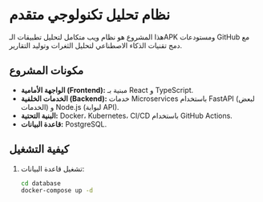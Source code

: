 # نظام تحليل تكنولوجي متقدم

هذا المشروع هو نظام ويب متكامل لتحليل تطبيقات الـAPK ومستودعات GitHub مع دمج تقنيات الذكاء الاصطناعي لتحليل الثغرات وتوليد التقارير.

## مكونات المشروع

- **الواجهة الأمامية (Frontend):** مبنية بـ React و TypeScript.
- **الخدمات الخلفية (Backend):** خدمات Microservices باستخدام FastAPI (لبعض الخدمات) و Node.js (لبوابة API).
- **البنية التحتية:** Docker، Kubernetes، CI/CD باستخدام GitHub Actions.
- **قاعدة البيانات:** PostgreSQL.

## كيفية التشغيل

1. تشغيل قاعدة البيانات:
   ```bash
   cd database
   docker-compose up -d
